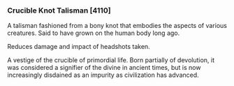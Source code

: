 ### Crucible Knot Talisman [4110]

A talisman fashioned from a bony knot that embodies the aspects of various creatures. Said to have grown on the human body long ago.

Reduces damage and impact of headshots taken.

A vestige of the crucible of primordial life. Born partially of devolution, it was considered a signifier of the divine in ancient times, but is now increasingly disdained as an impurity as civilization has advanced.